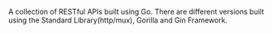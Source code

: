 A collection of RESTful APIs built using Go. There are different versions built using the Standard Library(http/mux), Gorilla and Gin Framework. 